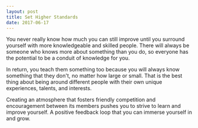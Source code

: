 ```yaml
---
layout: post
title: Set Higher Standards
date: 2017-06-17
---
```


You never really know how much you can still improve until you surround yourself with more knowledgeable and skilled people. There will always be someone who knows more about something than you do, so everyone has the potential to be a conduit of knowledge for you.

In return, you teach them something too because you will always know something that they don't, no matter how large or small. That is the best thing about being around different people with their own unique experiences, talents, and interests.

Creating an atmosphere that fosters friendly competition and encouragement between its members pushes you to strive to learn and improve yourself. A positive feedback loop that you can immerse yourself in and grow.
